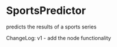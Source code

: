 # SportsPredictor
predicts the results of a sports series


ChangeLog: v1 - add the node functionality

